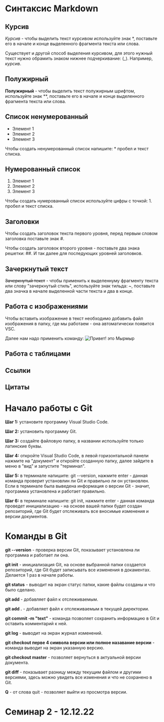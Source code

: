 # Синтаксис Markdown

## Курсив

*Курсив* - чтобы выделить текст курсивом используйте знак *, поставьте его в начале и конце выделенного фрагмента текста или слова.

Существует и другой способ выделения курсивом, для этого нужный текст нужно обрамить знаком нижнее подчеркивание: (_). Например, _курсив_.

## Полужирный

**Полужирный** - чтобы выделить текст полужирным шрифтом, используйте знак **, поставьте его в начале и конце выделенного фрагмента текста или слова.

## Список ненумерованный

* Элемент 1
* Элемент 2
* Элемент 3

Чтобы создать ненумерованный список напишите: * пробел и текст списка. 

## Нумерованный список

1. Элемент 1
2. Элемент 2
3. Элемент 3

Чтобы создать нумерованный список используйте цифры с точкой: 1. пробел и текст списка.

## Заголовки

Чтобы создать заголовок текста первого уровня, перед первым словом заголовка поставьте знак #.

Чтобы создать заголовок второго уровня - поставьте два знака решетки: ##. И так далее для последующих уровней заголовков.

## Зачеркнутый текст

~~Зачеркнутый текст~~ - чтобы применить к выделеннуму фрагменту текста или слову "зачеркнутый стиль", используйте знак тильда: ~, поставьте два значка в начале выделенной части текста и два в конце.

## Работа с изображениями

Чтобы вставить изображение в текст необходимо добавить файл изображения в папку, где мы работаем - она автоматически появится VSC. 

Далее нам надо применить команду:
![Привет! это Мырмыр](mirmir.jpg)

## Работа с таблицами


## Ссылки


## Цитаты


# Начало работы с Git

**Шаг 1:** установите программу Visual Studio Code.

**Шаг 2:** установить программу Git.

**Шаг 3:** создайте файловую папку, в названии используйте только латинские буквы.

**Шаг 4:** откройте Visual Studio Code, в левой горизонтальной панели нажмите на "документ" и откройте созданную папку, далее зайдите в меню в "вид" и запустите "терминал".

**Шаг 5:** в терминале напишите: git --version, нажмите enter - данная команда проверит установлин ли Git и правильно ли он установлен. Если в терминале была выведена информация о версии Git - значит, программа установлена и работает правильно.

**Шаг 6:** в терминале напишите: git init, нажмите enter - данная команда проведет инициализацию - на основе вашей папки будет создан репозиторий, где Git будет отслеживать все вносимые изменения и версии документов.


# Команды в Git

**git --version** - проверка версии Git, показывает установлена ли программа и работает ли она. 

**git init** - инициализация Git, на основе выбранной папки создается репозиторий, где Git будет записывать все изменения в докаментах. Делается 1 раз в начале работы.

**git status** - выводит на экран статус папки, какие файлы созданы и что было сделано.

**git add** - добавляет файл к отслеживаемым.

**git add .** - добавляет файл к отслеживаемым в текущей директории.

**git commit -m "text"** - команда позволяет сохранить информацию в Git и оставить комментарий к ней.

**git log** - выводит на экран журнал изменений.

**git checkout перве 4 символа версии или полное назавание версии** - команда выводит на экран указанную версию.

**git checkout master** - позволяет вернуться в актуальной версии документа.

**git diff** - показывает разницу между текущим файлом и другими версиями, здесь можно увидеть все изменения и что не сохранено в Git.

**Q** - от слова quit - позволяет выйти из просмотра версии.


# Семинар 2 - 12.12.22

